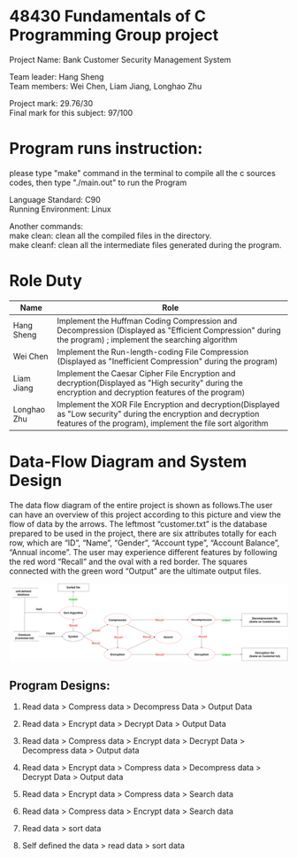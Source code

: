 # 48430 Fundamentals of C Programming Group project

Project Name: Bank Customer Security Management System

Team leader: Hang Sheng<br>
Team members: Wei Chen, Liam Jiang, Longhao Zhu

Project mark: 29.76/30<br>
Final mark for this subject: 97/100

# Program runs instruction:

please type "make" command in the terminal to compile all the c sources codes, then type "./main.out" to run the Program

Language Standard: C90 <br>
Running Environment: Linux <br>

Another commands: <br> 
make clean: clean all the compiled files in the directory. <br>
make cleanf: clean all the intermediate  files generated during the program. <br>

# Role Duty

|Name | Role |
|------ | ------- |
| Hang Sheng | Implement the Huffman Coding Compression and Decompression (Displayed as "Efficient Compression" during the program) ; implement the searching algorithm |
| Wei Chen  | Implement the Run-length-coding File Compression (Displayed as "Inefficient Compression" during the program) |
| Liam Jiang | Implement the Caesar Cipher File Encryption and decryption(Displayed as "High security" during the encryption and decryption features of the program) |
| Longhao Zhu | Implement the XOR File Encryption and decryption(Displayed as "Low security" during the encryption and decryption features of the program), implement the file sort algorithm  |



# Data-Flow Diagram and System Design

The data flow diagram of the entire project is shown as follows.The user can have an overview of this project according to this picture and view the flow of data by the arrows. The leftmost “customer.txt” is the database prepared to be used in the project, there are six attributes totally for each row, which are “ID”, “Name”, “Gender”, “Account type”, “Account Balance”, “Annual income”. The user may experience different features by following the red word “Recall” and the oval with a red border. The squares connected with the green word “Output” are the ultimate output files.


![image](https://github.com/ShengHangNB/README-images/blob/main/C%20Project%20Data-flow%20diagram%20.png)



## Program Designs:

1. Read data > Compress data > Decompress Data > Output Data

2. Read data > Encrypt data > Decrypt Data > Output Data

3. Read data > Compress data > Encrypt data > Decrypt Data > Decompress data > Output data

4. Read data > Encrypt data > Compress data > Decompress data > Decrypt Data > Output data

5. Read data > Encrypt data > Compress data > Search data

6. Read data > Compress data > Encrypt data > Search data

7. Read data > sort data

8. Self defined the data > read data > sort data


